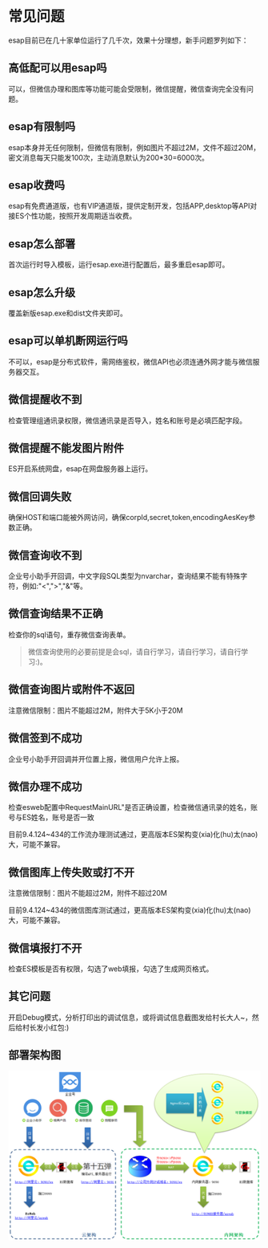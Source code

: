 # 常见问题
esap目前已在几十家单位运行了几千次，效果十分理想，新手问题罗列如下：

## 高低配可以用esap吗
可以，但微信办理和图库等功能可能会受限制，微信提醒，微信查询完全没有问题。

## esap有限制吗
esap本身并无任何限制，但微信有限制，例如图片不超过2M，文件不超过20M，密文消息每天只能发100次，主动消息默认为200*30=6000次。

## esap收费吗
esap有免费通道版，也有VIP通道版，提供定制开发，包括APP,desktop等API对接ES个性功能，按照开发周期适当收费。

## esap怎么部署
首次运行时导入模板，运行esap.exe进行配置后，最多重启esap即可。

## esap怎么升级
覆盖新版esap.exe和dist文件夹即可。

## esap可以单机断网运行吗
不可以，esap是分布式软件，需网络鉴权，微信API也必须连通外网才能与微信服务器交互。

## 微信提醒收不到
检查管理组通讯录权限，微信通讯录是否导入，姓名和账号是必填匹配字段。

## 微信提醒不能发图片附件
ES开启系统网盘，esap在网盘服务器上运行。

## 微信回调失败
确保HOST和端口能被外网访问，确保corpId,secret,token,encodingAesKey参数正确。

## 微信查询收不到
企业号小助手开回调，中文字段SQL类型为nvarchar，查询结果不能有特殊字符，例如:"<",">","&"等。

## 微信查询结果不正确
检查你的sql语句，重存微信查询表单。

> 微信查询使用的必要前提是会sql，请自行学习，请自行学习，请自行学习:)。

## 微信查询图片或附件不返回
注意微信限制：图片不能超过2M，附件大于5K小于20M

## 微信签到不成功
企业号小助手开回调并开位置上报，微信用户允许上报。

## 微信办理不成功
检查esweb配置中RequestMainURL"是否正确设置，检查微信通讯录的姓名，账号与ES姓名，账号是否一致

目前9.4.124~434的工作流办理测试通过，更高版本ES架构变(xia)化(hu)太(nao)大，可能不兼容。

## 微信图库上传失败或打不开
注意微信限制：图片不能超过2M，附件不超过20M

目前9.4.124~434的微信图库测试通过，更高版本ES架构变(xia)化(hu)太(nao)大，可能不兼容。

## 微信填报打不开
检查ES模板是否有权限，勾选了web填报，勾选了生成网页格式。

## 其它问题
开启Debug模式，分析打印出的调试信息，或将调试信息截图发给村长大人~，然后给村长发小红包:)

## 部署架构图

![](./img/8.12.png)
